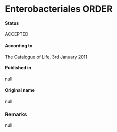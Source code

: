 # Enterobacteriales ORDER

#### Status
ACCEPTED

#### According to
The Catalogue of Life, 3rd January 2011

#### Published in
null

#### Original name
null

### Remarks
null